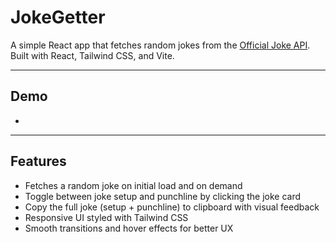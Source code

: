 # JokeGetter

A simple React app that fetches random jokes from the [Official Joke API](https://official-joke-api.appspot.com/). Built with React, Tailwind CSS, and Vite.

---

## Demo

*

---

## Features

- Fetches a random joke on initial load and on demand
- Toggle between joke setup and punchline by clicking the joke card
- Copy the full joke (setup + punchline) to clipboard with visual feedback
- Responsive UI styled with Tailwind CSS
- Smooth transitions and hover effects for better UX